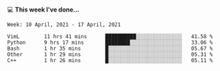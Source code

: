 💻 **This week I've done...**

<!--START_SECTION:waka-->
```text
Week: 10 April, 2021 - 17 April, 2021

VimL        11 hrs 41 mins      ██████████░░░░░░░░░░░░░░░   41.58 % 
Python      9 hrs 17 mins       ████████░░░░░░░░░░░░░░░░░   33.06 % 
Bash        1 hr 35 mins        █░░░░░░░░░░░░░░░░░░░░░░░░   05.67 % 
Other       1 hr 29 mins        █░░░░░░░░░░░░░░░░░░░░░░░░   05.31 % 
C++         1 hr 26 mins        █░░░░░░░░░░░░░░░░░░░░░░░░   05.11 %
```
<!--END_SECTION:waka-->
